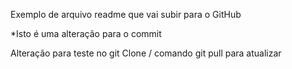 Exemplo de arquivo readme que vai subir para o GitHub

*Isto é uma alteração para o commit

Alteração para teste no git Clone / comando git pull para atualizar
